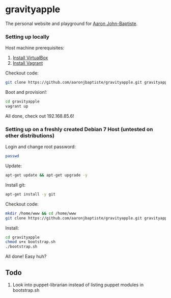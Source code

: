 gravityapple
============

The personal website and playground for [Aaron John-Baptiste](http://gravityapple.com). 

### Setting up locally

Host machine prerequisites:

1. [Install VirtualBox](https://www.virtualbox.org/wiki/Downloads)
2. [Install Vagrant](http://downloads.vagrantup.com)

Checkout code:

```bash
git clone https://github.com/aaronjbaptiste/gravityapple.git gravityapple
```

Boot and provision!:

```bash
cd gravityapple
vagrant up
```

All done, check out 192.168.85.6!

### Setting up on a freshly created Debian 7 Host (untested on other distributions)

Login and change root password:

```bash
passwd
```

Update:

```bash
apt-get update && apt-get upgrade -y
```

Install git:

```bash
apt-get install -y git
```

Checkout code:

```bash
mkdir /home/www && cd /home/www
git clone https://github.com/aaronjbaptiste/gravityapple.git gravityapple
```

Install:

```bash
cd gravityapple
chmod u+x bootstrap.sh
./bootstrap.sh
```

All done! Easy huh?

Todo
----

1. Look into puppet-librarian instead of listing puppet modules in bootstrap.sh